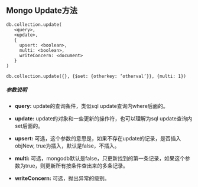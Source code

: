 ## Mongo Update方法
```
db.collection.update(
   <query>,
   <update>,
   {
     upsert: <boolean>,
     multi: <boolean>,
     writeConcern: <document>
   }
)

db.collection.update({}, {$set: {otherkey: ‘otherval’}}, {multi: 1})
```

##### 参数说明
- **query:** update的查询条件，类似sql update查询内where后面的。

- **update:** update的对象和一些更新的操作符，也可以理解为sql update查询内set后面的。

- **upsert:** 可选，这个参数的意思是，如果不存在update的记录，是否插入objNew, true为插入，默认是false，不插入。

- **multi:** 可选，mongodb默认是false，只更新找到的第一条记录，如果这个参数为true，则更新所有按条件查出来的多条记录。

- **writeConcern:** 可选，抛出异常的级别。
